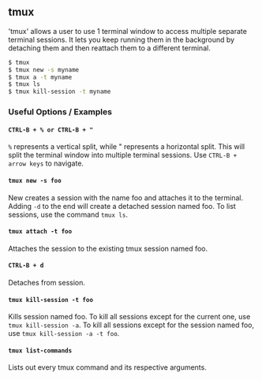 ---
---

tmux
--

'tmux' allows a user to use 1 terminal window to access multiple separate terminal sessions. It lets you keep running them in the background by detaching them and then reattach them to a different terminal.

~~~ bash
$ tmux
$ tmux new -s myname
$ tmux a -t myname
$ tmux ls
$ tmux kill-session -t myname
~~~

<!--more-->

### Useful Options / Examples


#### `CTRL-B + % or CTRL-B + "`

`%` represents a vertical split, while " represents a horizontal split. This will split the terminal window into multiple terminal sessions. Use `CTRL-B + arrow keys` to navigate.

#### `tmux new -s foo`

New creates a session with the name foo and attaches it to the terminal. Adding `-d` to the end will create a detached session named foo. To list sessions, use the command `tmux ls`.

#### `tmux attach -t foo`

Attaches the session to the existing tmux session named foo.

#### `CTRL-B + d`

Detaches from session.

#### `tmux kill-session -t foo`

Kills session named foo. To kill all sessions except for the current one, use `tmux kill-session -a`. To kill all sessions except for the session named foo, use `tmux kill-session -a -t foo`.

#### `tmux list-commands`

Lists out every tmux command and its respective arguments.
